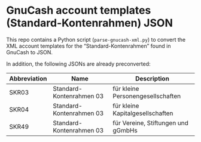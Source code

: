 # GnuCash account templates (Standard-Kontenrahmen) JSON

This repo contains a Python script (`parse-gnucash-xml.py`) to convert the XML account templates for the “Standard-Kontenrahmen” found in GnuCash to JSON.

In addition, the following JSONs are already preconverted:

| Abbreviation | Name | Description |
| - | - | - |
| SKR03 | Standard-Kontenrahmen 03 | für kleine Personengesellschaften |
| SKR04 | Standard-Kontenrahmen 03 | für kleine Kapitalgesellschaften |
| SKR49 | Standard-Kontenrahmen 03 | für Vereine, Stiftungen und gGmbHs |